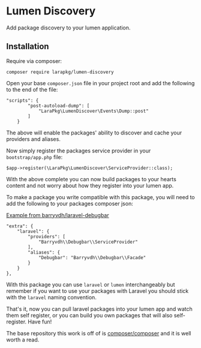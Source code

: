 # Lumen Discovery
Add package discovery to your lumen application.

## Installation

Require via composer:

`composer require larapkg/lumen-discovery`

Open your base `composer.json` file in your project root and add the following to the end of the file:


    "scripts": {
            "post-autoload-dump": [
                "LaraPkg\LumenDiscover\Events\Dump::post"
            ]
        }


The above will enable the packages' ability to discover and cache your providers and aliases.

Now simply register the packages service provider in your `bootstrap/app.php` file:

    $app->register(\LaraPkg\LumenDiscover\ServiceProvider::class);

With the above complete you can now build packages to your hearts content and not worry about how they register into your lumen app.

To make a package you write compatible with this package, you will need to add the following to your packages composer json:

[Example from barryvdh/laravel-debugbar](https://github.com/barryvdh/laravel-debugbar)

    "extra": {
        "laravel": {
            "providers": [
                "Barryvdh\\Debugbar\\ServiceProvider"
            ],
            "aliases": {
                "Debugbar": "Barryvdh\\Debugbar\\Facade"
            }
        }
    },

With this package you can use `laravel` or `lumen` interchangeably but remember if you want to use your packages with Laravel
you should stick with the `laravel` naming convention.

That's it, now you can pull laravel packages into your lumen app and watch them self register, or you can build you own packages
that will also self-register. Have fun!

The base repository this work is off of is [composer/composer](https://github.com/composer/composer) and it is well worth a read.

